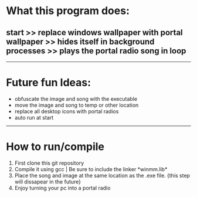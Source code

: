 
<div class="head">
  <h1>What this program does:</h1>
  <h2>start >> replace windows wallpaper with portal wallpaper >> hides itself in background processes >> plays the portal radio song in loop</h2>
  <hr>
  <h1>Future fun Ideas:</h1>
  <div>
    <ul>
      <li>obfuscate the image and song with the executable</li>
      <li>move the image and song to temp or other location</li>
      <li>replace all desktop icons with portal radios</li>
      <li>auto run at start</li>
    </ul>
  </div>
  <hr>
  <h1>How to run/compile</h1>
  <ol>
  <li>First clone this git repository</li>
  <li>Compile it using gcc | Be sure to include the linker *winmm.lib*</li>
  <li>Place the song and image at the same location as the .exe file. {this step will dissapear in the future}</li>
  <li>Enjoy turning your pc into a portal radio</li>
  </ol>
</div>
